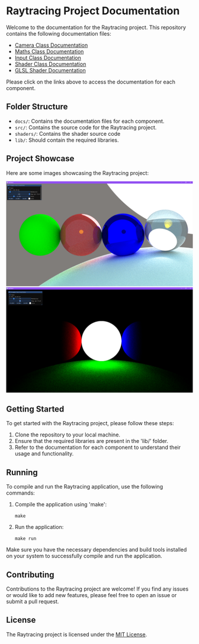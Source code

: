 # Raytracing Project Documentation

Welcome to the documentation for the Raytracing project. This repository contains the following documentation files:

-   [Camera Class Documentation](./docs/Camera.md)
-   [Maths Class Documentation](./docs/Maths.md)
-   [Input Class Documentation](./docs/Input.md)
-   [Shader Class Documentation](./docs/Shader.md)
-   [GLSL Shader Documentation](./docs/GLSLShader.md)

Please click on the links above to access the documentation for each component.

## Folder Structure

-   `docs/`: Contains the documentation files for each component.
-   `src/`: Contains the source code for the Raytracing project.
-   `shaders/`: Contains the shader source code
-   `lib/`: Should contain the required libraries.

## Project Showcase

Here are some images showcasing the Raytracing project:

![Image 2](./assets/image2.png)
![Image 1](./assets/image1.png)

## Getting Started

To get started with the Raytracing project, please follow these steps:

1. Clone the repository to your local machine.
2. Ensure that the required libraries are present in the 'lib/' folder.
3. Refer to the documentation for each component to understand their usage and functionality.

## Running

To compile and run the Raytracing application, use the following commands:

1. Compile the application using 'make':

    ```
    make
    ```

2. Run the application:
    ```
    make run
    ```

Make sure you have the necessary dependencies and build tools installed on your system to successfully compile and run the application.

## Contributing

Contributions to the Raytracing project are welcome! If you find any issues or would like to add new features, please feel free to open an issue or submit a pull request.

## License

The Raytracing project is licensed under the [MIT License](LICENSE).
